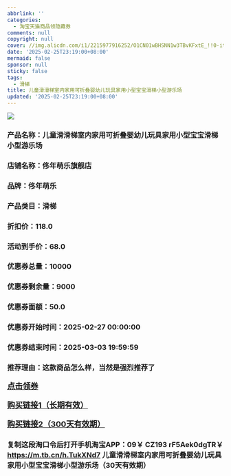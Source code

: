 ```yaml
---
abbrlink: ''
categories:
  - 淘宝天猫商品领隐藏券
comments: null
copyright: null
cover: //img.alicdn.com/i1/2215977916252/O1CN01wBHSNN1w3TBvKFxtE_!!0-item_pic.jpg
date: '2025-02-25T23:19:00+08:00'
mermaid: false
sponsor: null
sticky: false
tags:
  - 滑梯
title: 儿童滑滑梯室内家用可折叠婴幼儿玩具家用小型宝宝滑梯小型游乐场
updated: '2025-02-25T23:19:00+08:00'
--- 
```


![](//img.alicdn.com/i1/2215977916252/O1CN01wBHSNN1w3TBvKFxtE_!!0-item_pic.jpg)

### 产品名称：儿童滑滑梯室内家用可折叠婴幼儿玩具家用小型宝宝滑梯小型游乐场
### 店铺名称：佟年萌乐旗舰店
### 品牌：佟年萌乐
### 产品类目：滑梯
### 折扣价：118.0
### 活动到手价：68.0
### 优惠券总量：10000
### 优惠券剩余量：9000
### 优惠券面额：50.0
### 优惠券开始时间：2025-02-27 00:00:00	
### 优惠券结束时间：2025-03-03 19:59:59	
### 推荐理由：这款商品怎么样，当然是强烈推荐了

<p style="font-size: 18px; font-weight: bold;">
  <a href="https://uland.taobao.com/coupon/edetail?e=pTW5woqNO9ilhHvvyUNXZfh8CuWt5YH5OVuOuRD5gLJMmdsrkidbOUV9IBA4kmjL1HKhzLgZ9V6kDw8jFv86PwAdXZ7y777dTvX%2BzI%2BH3LCI%2Bi3kyCyYI78h9K0UTOsGO4hXWNDBxB5yBOK%2B8KjzSuzY3MUSAX0G1TP3uC6T%2BzrKa4jyh4U%2Bo6nJHLkqwdnoihQsXN4i%2BOyNfiknwDwgYS%2FsWqyKYTVEvx24htuqzYwDHXLApfbZC9QqW3sOLwhkay7kxwxNRboTxlnhw1LmStP6cRgxzg091xlMpXDcviLgaLvMsJZh9nhyHO%2FKhF5gsXwp43pyqpxMDQVG07AK7A%3D%3D&traceId=2166d8db17407296732636749d133b&union_lens=lensId%3AOPT%401740729676%40213d0131_0cfa_1954b92f487_cf6d%4001%40eyJmbG9vcklkIjo3MzM1NH0ie" target="_blank">点击领券</a>
</p>
<p style="font-size: 18px; font-weight: bold;">
  <a href="https://s.click.taobao.com/t?e=m%3D2%26s%3DJbYPgcnyYHBw4vFB6t2Z2ueEDrYVVa64K7Vc7tFgwiHjf2vlNIV67kkfnVn6TwKdNq%2BDna%2F8eQf3ID%2FV1RqsF4wnCJeELi4I%2FIEn%2BS1IjHAB0ghlTd7WlZVm%2FOAUUFw71qrpxiwMoCNxc1AtbZGVSzrP3UBkubxGB9Rn9vedtlfNEPXytV9ALtCLThlbPuuZLb93Df8fOziA104Vam6jIaBOuuSx%2FS%2ByQezDI4IcenCV3v0e40ugmtbibpxPjH1kgBnjgIqxSNC0zvIVVx%2BPc2%2F51BzEHetfyKluqKpvpobAlbFk6t8zTi995RSXr%2Fuk" target="_blank">购买链接1（长期有效）</a>
</p>
<p style="font-size: 18px; font-weight: bold;">
  <a href="https://s.click.taobao.com/RMx4TNs" target="_blank">购买链接2（300天有效期）</a>
</p>

### 复制这段淘口令后打开手机淘宝APP：09￥ CZ193 rF5Aek0dgTR￥ https://m.tb.cn/h.TukXNd7  儿童滑滑梯室内家用可折叠婴幼儿玩具家用小型宝宝滑梯小型游乐场（30天有效期）
